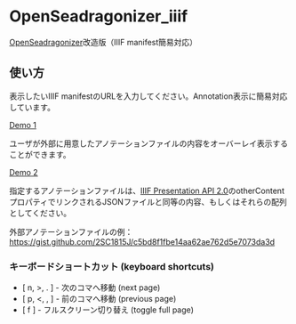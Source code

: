 # OpenSeadragonizer_iiif

[OpenSeadragonizer]改造版（IIIF manifest簡易対応）

[OpenSeadragonizer]: http://openseadragon.github.io/openseadragonizer/

## 使い方

表示したいIIIF manifestのURLを入力してください。Annotation表示に簡易対応しています。

[Demo 1]

[Demo 1]: http://2sc1815j.github.io/openseadragonizer_iiif/?manifest=http://dms-data.stanford.edu/data/manifests/BnF/jr903ng8662/manifest.json&page=6

ユーザが外部に用意したアノテーションファイルの内容をオーバーレイ表示することができます。

[Demo 2]

[Demo 2]:http://2sc1815j.github.io/openseadragonizer_iiif/?manifest=http://www2.dhii.jp/nijl/NIJL0008/NA4-0644/manifestt.json&page=3&extannots=http://gist.githubusercontent.com/2SC1815J/c5bd8f1fbe14aa62ae762d5e7073da3d/raw/8bc60d815a737f8c75bef91706634972c386323c/nijl0008_na4-0644_annots.json

指定するアノテーションファイルは、[IIIF Presentation API 2.0]のotherContentプロパティでリンクされるJSONファイルと同等の内容、もしくはそれらの配列としてください。

外部アノテーションファイルの例：https://gist.github.com/2SC1815J/c5bd8f1fbe14aa62ae762d5e7073da3d

[IIIF Presentation API 2.0]:http://iiif.io/api/presentation/2.0/

### キーボードショートカット (keyboard shortcuts)

- [ n, >, . ] - 次のコマへ移動 (next page)
- [ p, <, , ] - 前のコマへ移動 (previous page)
- [ f ] - フルスクリーン切り替え (toggle full page)

